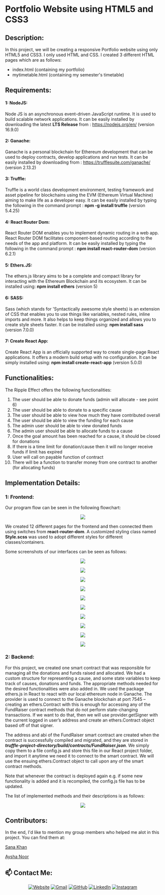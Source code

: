 # Portfolio Website using HTML5 and CSS3

## Description:
In this project, we will be creating a responsive Portfolio website using only HTML5 and CSS3. I only used HTML and CSS. I created 3 different HTML pages which are as follows:
- index.html (containing my portfolio)
- mytimetable.html (containing my semester's timetable)
## Requirements:

#### 1: NodeJS:
Node JS is an asynchronous event-driven JavaScript runtime. It is used to build scalable network applications. It can be easily installed by downloading the latest **LTS Release** from : https://nodejs.org/en/ (version 16.9.0)

#### 2: Ganache:
Ganache is a personal blockchain for Ethereum development that can be used to deploy contracts, develop applications and run tests. It can be easily installed by downloading from : https://trufflesuite.com/ganache/ (version 2.13.2)

#### 3: Truffle:
Truffle is a world class development environment, testing framework and asset pipeline for blockchains using the EVM (Ethereum Virtual Machine) aiming to make life as a developer easy. 
It can be easily installed by typing the following in the command prompt : **npm -g install truffle** (version 5.4.25)

#### 4: React Router Dom:
React Router DOM enables you to implement dynamic routing in a web app. React Router DOM facilitates component-based routing according to the needs of the app and platform.
It can be easily installed by typing the following in the command prompt : **npm install react-router-dom** (version 6.2.1)

#### 5: Ethers.JS:
The ethers.js library aims to be a complete and compact library for interacting with the Ethereum Blockchain and its ecosystem. It can be installed using: **npm install ethers** (version 5)

#### 6: SASS:
Sass (which stands for 'Syntactically awesome style sheets) is an extension of CSS that enables you to use things like variables, nested rules, inline imports and more. It also helps to keep things organized and allows you to create style sheets faster. 
It can be installed using: **npm install sass** (version 7.0.0)

#### 7: Create React App:
Create React App is an officially supported way to create single-page React applications. It offers a modern build setup with no configuration. 
It can be simply installed using: **npm install create-react-app** (version 5.0.0)

## Functionalities:
The Ripple Effect offers the following functionalities:
1.	The user should be able to donate funds (admin will allocate - see point 6)
2.	The user should be able to donate to a specific cause
3.	The user should be able to view how much they have contributed overall
4.	The user should be able to view the funding for each cause
5.	The admin user should be able to view donated funds
6.	The admin user should be able to allocate funds to a cause
7.	Once the goal amount has been reached for a cause, it should be closed for donations
8.	If there is a time limit for donation/cause then it will no longer receive funds if limit has expired
9.	User will call on payable function of contract
10.	There will be a function to transfer money from one contract to another (for allocating funds)

## Implementation Details:

### 1: Frontend:

Our program flow can be seen in the following flowchart:

<p align="center">
  <img src="https://github.com/HxnDev/The-Ripple-Effect---An-Ethereum-Based-Fundraiser-App/blob/main/extras/flow.png">
</p>

We created 12 different pages for the frontend and then connected them using switches from **react-router-dom**. A customized styling class named **Style.scss** was used to adopt different styles for different classes/containers. 

Some screenshots of our interfaces can be seen as follows:

<p align="center">
  <img src="https://github.com/HxnDev/The-Ripple-Effect---An-Ethereum-Based-Fundraiser-App/blob/main/Frontend%20Screenshots/1%20homepage.png">
</p>
<p align="center">
  <img src="https://github.com/HxnDev/The-Ripple-Effect---An-Ethereum-Based-Fundraiser-App/blob/main/Frontend%20Screenshots/2%20user_login_page.png">
</p>
<p align="center">
  <img src="https://github.com/HxnDev/The-Ripple-Effect---An-Ethereum-Based-Fundraiser-App/blob/main/Frontend%20Screenshots/3%20user_causes_list.png">
</p>
<p align="center">
  <img src="https://github.com/HxnDev/The-Ripple-Effect---An-Ethereum-Based-Fundraiser-App/blob/main/Frontend%20Screenshots/4%20user_cause1.png">
</p>
<p align="center">
  <img src="https://github.com/HxnDev/The-Ripple-Effect---An-Ethereum-Based-Fundraiser-App/blob/main/Frontend%20Screenshots/6.5%20general_funds_donation.png">
</p>
<p align="center">
  <img src="https://github.com/HxnDev/The-Ripple-Effect---An-Ethereum-Based-Fundraiser-App/blob/main/Frontend%20Screenshots/7%20payment_successful.png">
</p>
<p align="center">
  <img src="https://github.com/HxnDev/The-Ripple-Effect---An-Ethereum-Based-Fundraiser-App/blob/main/Frontend%20Screenshots/8%20payment_unsuccessful.png">
</p>
<p align="center">
  <img src="https://github.com/HxnDev/The-Ripple-Effect---An-Ethereum-Based-Fundraiser-App/blob/main/Frontend%20Screenshots/9%20admin_login.png">
</p>
<p align="center">
  <img src="https://github.com/HxnDev/The-Ripple-Effect---An-Ethereum-Based-Fundraiser-App/blob/main/Frontend%20Screenshots/10%20admin_dashboard.png">
</p>
<p align="center">
  <img src="https://github.com/HxnDev/The-Ripple-Effect---An-Ethereum-Based-Fundraiser-App/blob/main/Frontend%20Screenshots/11%20admin_allocate_funds.png">
</p>

### 2: Backend:
For this project, we created one smart contract that was responsible for managing all the donations and funds raised and allocated. We had a custom structure for representing a cause, and some state variables to keep track of causes, donations and funds. The appropriate methods needed for the desired functionalities were also added in. We used the package ethers.js in React to react with our local ethereum node in Ganache. The provider is used to connect to the Ganache blockchain at port 7545 – creating an ethers.Contract with this is enough for accessing any of the FundRaiser contract methods that do not perform state-changing transactions. If we want to do that, then we will use provider.getSigner with the current logged in user’s address and create an ethers.Contract object based off of that signer.

The address and abi of the FundRaiser smart contract are created when the contract is successfully compiled and migrated, and they are stored in ***truffle-project-directory/build/contracts/FundRaiser.json***. We simply copy them to a file config.js and store this file in our React project folder, and import it anytime we need it to connect to the smart contract. We will use the ensuing ethers.Contract object to call upon any of the smart contract methods.

Note that whenever the contract is deployed again e.g. if some new functionality is added and it is recompiled, the config.js file has to be updated.

The list of implemented methods and their descriptions is as follows:

<p align="center">
  <img src="https://github.com/HxnDev/The-Ripple-Effect---An-Ethereum-Based-Fundraiser-App/blob/main/extras/implemented_methods.png">
</p>

## Contributors:
In the end, I'd like to mention my group members who helped me alot in this project. You can find them at:

[Sana Khan](https://github.com/sanaa-khan)

[Aysha Noor](https://github.com/ayshanoorcode)

## 📫 Contact Me: 
<p align="center">
  <a href="http://www.hxndev.com/"><img src="https://img.icons8.com/bubbles/50/000000/web.png" alt="Website"/></a>
	<a href="mailto:chhxnshah@gmail.com"><img src="https://img.icons8.com/bubbles/50/000000/gmail.png" alt="Gmail"/></a>
	<a href="https://github.com/HxnDev"><img src="https://img.icons8.com/bubbles/50/000000/github.png" alt="GitHub"/></a>
	<a href="https://www.linkedin.com/in/hassan-shahzad-2a6617212/"><img src="https://img.icons8.com/bubbles/50/000000/linkedin.png" alt="LinkedIn"/></a>
	<a href="https://www.instagram.com/hxn_photography/?hl=en"><img src="https://img.icons8.com/bubbles/50/000000/instagram.png" alt="Instagram"/></a>
	
</p>
